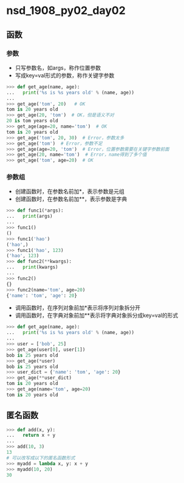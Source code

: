 # nsd_1908_py02_day02

## 函数

### 参数

- 只写参数名，如args，称作位置参数
- 写成key=val形式的参数，称作关键字参数

```python
>>> def get_age(name, age):
...   print('%s is %s years old' % (name, age))
... 
>>> get_age('tom', 20)   # OK
tom is 20 years old
>>> get_age(20, 'tom')  # OK，但是语义不对
20 is tom years old
>>> get_age(age=20, name='tom')  # OK
tom is 20 years old
>>> get_age('tom', 20, 30)  # Error，参数太多
>>> get_age('tom')  # Error，参数不足
>>> get_age(age=20, 'tom')  # Error，位置参数需要在关键字参数前面
>>> get_age(20, name='tom')  # Error，name得到了多个值
>>> get_age('tom', age=20)  # OK

```

### 参数组

- 创建函数时，在参数名前加\*，表示参数是元组
- 创建函数时，在参数名前加\*\*，表示参数是字典

```python
>>> def func1(*args):
...   print(args)
... 
>>> func1()
()
>>> func1('hao')
('hao',)
>>> func1('hao', 123)
('hao', 123)
>>> def func2(**kwargs):
...   print(kwargs)
... 
>>> func2()
{}
>>> func2(name='tom', age=20)
{'name': 'tom', 'age': 20}
```

- 调用函数时，在序列对象前加\*表示将序列对象拆分开
- 调用函数时，在字典对象前加\*\*表示将字典对象拆分成key=val的形式

```python
>>> def get_age(name, age):
...   print('%s is %s years old' % (name, age))
... 
>>> user = ['bob', 25]
>>> get_age(user[0], user[1])
bob is 25 years old
>>> get_age(*user)
bob is 25 years old
>>> user_dict = {'name': 'tom', 'age': 20}
>>> get_age(**user_dict)
tom is 20 years old
>>> get_age(name='tom', age=20)
tom is 20 years old

```

## 匿名函数

```python
>>> def add(x, y):
...   return x + y
... 
>>> add(10, 3)
13
# 可以改写成以下的匿名函数形式
>>> myadd = lambda x, y: x + y
>>> myadd(10, 20)
30

```










